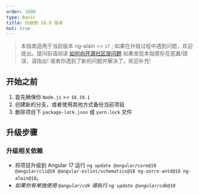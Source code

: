 ```yaml
---
order: 1000
type: Basic
title: 升级到 18.0 版本
hot: true
---
```


> 本指南适用于当前版本 ng-alain >= `17` ;
> 如果在升级过程中遇到问题，欢迎提出。提问前请阅读 [如何向开源社区提问题](https://github.com/seajs/seajs/issues/545)
> 如果发现本指南存在遗漏/错误，请指出!
> 或者你遇到了新的问题并解决了，欢迎补充!

## 开始之前

1. 首先确保你 `Node.js` >= `18.19.1`
2. 创建新的分支，或者使用其他方式备份当前项目
3. 删除项目下 `package-lock.json` 或 `yarn.lock` 文件

## 升级步骤

### 升级相关依赖

- 将项目升级到 Angular 17 运行 `ng update @angular/core@18 @angular/cli@18 @angular-eslint/schematics@18 ng-zorro-antd@18 ng-alain@18`。
- _如果你有单独使用 `@angular/cdk` 请执行 `ng update @angular/cdk@18`_
